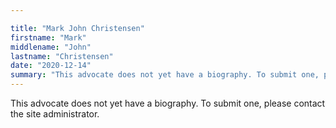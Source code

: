 ```yaml
---

title: "Mark John Christensen"
firstname: "Mark"
middlename: "John"
lastname: "Christensen"
date: "2020-12-14"
summary: "This advocate does not yet have a biography. To submit one, please contact the site administrator."
---
```

This advocate does not yet have a biography. To submit one, please contact the site administrator.

